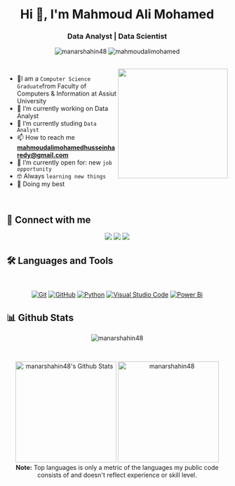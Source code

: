 <h1 align="center">Hi 👋, I'm Mahmoud Ali Mohamed</h1>
<h3 align="center">Data Analyst | Data Scientist</h3>

<p align="center"> <img src="https://komarev.com/ghpvc/?username=mahmoudalimohamed&label=Profile%20views&color=0e75b6&style=flat" alt="manarshahin48" />
		   <img src="https://img.shields.io/github/followers/mahmoudalimohamed?label=Followers" alt="mahmoudalimohamed" />
</p>
<br>
<img align="right" src="https://user-images.githubusercontent.com/63050133/156676671-d5b2e362-97d4-4404-9447-dd71ddfea82f.gif" width = 250px/>

- :school:I am a `Computer Science Graduate`from Faculty of Computers & Information at Assiut University
- 🔭 I’m currently working on Data Analyst
- 🌱 I’m currently studing `Data Analyst`
- 📫 How to reach me **mahmoudalimohamedhusseinharedy@gmail.com**
- :thinking: I’m currently open for: new `job opportunity`
- :nerd_face: Always `learning new things`
- 🐼 Doing my best 

<br>

## 📩 Connect with me
<p align="center">
    <a href="mailto:mahmoudalimohamedhusseinharedy@gmail.com" title="Gmail"><img src="https://img.shields.io/badge/gmail-%23F05033.svg?style=for-the-badge&logo=gmail&logoColor=white"/></a> 
	<a href="https://www.linkedin.com/in/mahmoudalimohamed" title="LinkedIn"><img src="https://img.shields.io/badge/linkedin-%230077B5.svg?style=for-the-badge&logo=linkedin&logoColor=white"/></a>
	<a href="https://www.facebook.com/mahamoed.ali" title="Facebook"><img src="https://img.shields.io/badge/Facebook-%231877F2.svg?style=for-the-badge&logo=Facebook&logoColor=white"/></a> 
</p>

## 🛠 Languages and Tools
<br>
<p align="center">
<a href="https://git-scm.com/" title="Git"><img src="https://img.shields.io/badge/git-%23F05033.svg?style=for-the-badge&logo=git&logoColor=white" alt="Git"></a>
<a href="https://github.com/" title="GitHub"><img src="https://img.shields.io/badge/github-%23121011.svg?style=for-the-badge&logo=github&logoColor=white" alt="GitHub"></a>
<a href="https://www.python.org/" title="Python"><img src="https://img.shields.io/badge/python-3670A0?style=for-the-badge&logo=python&logoColor=ffdd54" alt="Python"></a>
<a href="https://code.visualstudio.com/" title="Visual Studio Code"><img src="https://img.shields.io/badge/Visual%20Studio%20Code-0078d7.svg?style=for-the-badge&logo=visual-studio-code&logoColor=white" alt="Visual Studio Code"></a>
	<a href="https://docs.microsoft.com/en-us/dotnet/Power bi/" title="Power Bi"><img src="https://img.shields.io/badge/c%23-%23239120.svg?style=for-the-badge&logo=power bi bi&logoColor=white" alt="Power Bi"></a>
</p>

## 📊 Github Stats
<p align="center"><img src="https://github-readme-streak-stats.herokuapp.com/?user=manarshahin48&theme=tokyonight_duo" alt="manarshahin48" /></p>
  <br/>
  <p align="center">
    <a href="https://github.com/anuraghazra/github-readme-stats">
	    <img alt="manarshahin48's Github Stats" src="https://github-readme-stats.vercel.app/api?username=manarshahin48&show_icons=true&count_private=true&locale=en&theme=tokyonight&layout=compact" height="230px"/></a>
	  <img src="https://github-readme-stats.vercel.app/api/top-langs?username=mahmoudalimoahmed&langs_count=10&show_icons=true&locale=en&theme=tokyonight" alt="manarshahin48" height="230px"/>
<br/>
  <b>Note:</b> Top languages is only a metric of the languages my public code consists of and doesn't reflect experience or skill level.
  </p>
  


